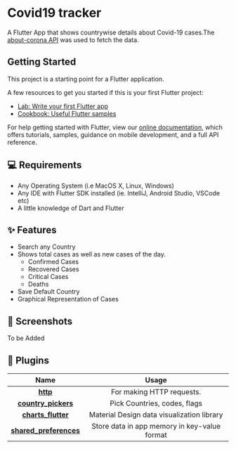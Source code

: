 # Covid19 tracker

A Flutter App that shows countrywise details about Covid-19 cases.The [about-corona API](https://about-corona.net/documentation) was used to fetch the data.


## Getting Started

This project is a starting point for a Flutter application.

A few resources to get you started if this is your first Flutter project:

- [Lab: Write your first Flutter app](https://flutter.dev/docs/get-started/codelab)
- [Cookbook: Useful Flutter samples](https://flutter.dev/docs/cookbook)

For help getting started with Flutter, view our
[online documentation](https://flutter.dev/docs), which offers tutorials,
samples, guidance on mobile development, and a full API reference.

## 💻 Requirements
* Any Operating System (i.e MacOS X, Linux, Windows)
* Any IDE with Flutter SDK installed (ie. IntelliJ, Android Studio, VSCode etc)
* A little knowledge of Dart and Flutter
## ✨ Features
-  Search any Country
-  Shows total cases as well as new cases of the day.
    - Confirmed Cases
    - Recovered Cases
    - Critical Cases
    - Deaths
- Save Default Country
- Graphical Representation of Cases

## 📸 Screenshots
To be Added
## 🔌 Plugins
| Name | Usage |
|:------:|:-------:|
|[**http**](https://pub.dev/packages/http)|  For making HTTP requests.|
|[**country_pickers**](https://pub.dev/packages/country_pickers)| Pick Countries, codes, flags|
|[**charts_flutter**](https://pub.dev/packages/charts_flutter)| Material Design data visualization library|
|[**shared_preferences**](https://pub.dev/packages/shared_preferences)|  Store data in app memory in key-value format|
